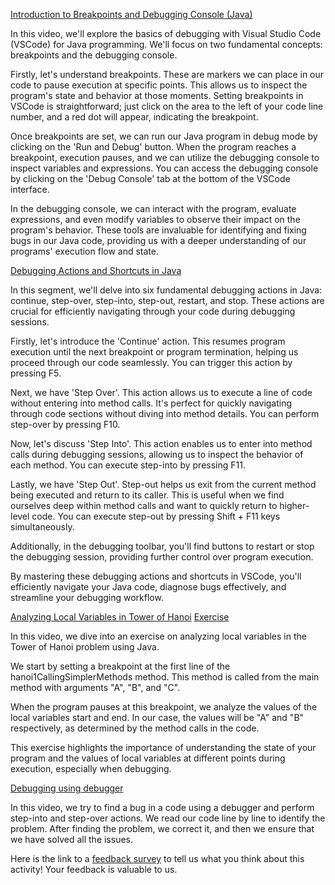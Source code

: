 
[Introduction to Breakpoints and Debugging Console (Java)](https://youtu.be/-13xdg-k6c4)

In this video, we'll explore the basics of debugging with Visual Studio Code (VSCode) for Java programming. We'll focus on two fundamental concepts: breakpoints and the debugging console.

Firstly, let's understand breakpoints. These are markers we can place in our code to pause execution at specific points. This allows us to inspect the program's state and behavior at those moments. Setting breakpoints in VSCode is straightforward; just click on the area to the left of your code line number, and a red dot will appear, indicating the breakpoint.

Once breakpoints are set, we can run our Java program in debug mode by clicking on the 'Run and Debug' button. When the program reaches a breakpoint, execution pauses, and we can utilize the debugging console to inspect variables and expressions. You can access the debugging console by clicking on the 'Debug Console' tab at the bottom of the VSCode interface.

In the debugging console, we can interact with the program, evaluate expressions, and even modify variables to observe their impact on the program's behavior. These tools are invaluable for identifying and fixing bugs in our Java code, providing us with a deeper understanding of our programs' execution flow and state.

[Debugging Actions and Shortcuts in Java](https://youtu.be/EJFRRmVuafQ)

In this segment, we'll delve into six fundamental debugging actions in Java: continue, step-over, step-into, step-out, restart, and stop. These actions are crucial for efficiently navigating through your code during debugging sessions.

Firstly, let's introduce the 'Continue' action. This resumes program execution until the next breakpoint or program termination, helping us proceed through our code seamlessly. You can trigger this action by pressing F5.

Next, we have 'Step Over'. This action allows us to execute a line of code without entering into method calls. It's perfect for quickly navigating through code sections without diving into method details. You can perform step-over by pressing F10.

Now, let's discuss 'Step Into'. This action enables us to enter into method calls during debugging sessions, allowing us to inspect the behavior of each method. You can execute step-into by pressing F11.

Lastly, we have 'Step Out'. Step-out helps us exit from the current method being executed and return to its caller. This is useful when we find ourselves deep within method calls and want to quickly return to higher-level code. You can execute step-out by pressing Shift + F11 keys simultaneously.

Additionally, in the debugging toolbar, you'll find buttons to restart or stop the debugging session, providing further control over program execution.

By mastering these debugging actions and shortcuts in VSCode, you'll efficiently navigate your Java code, diagnose bugs effectively, and streamline your debugging workflow.


[Analyzing Local Variables in Tower of Hanoi](https://youtu.be/OscVMvuHahY)
[Exercise](https://docs.google.com/document/d/1xIKBe47kW_b2wWwAojmTIssRX0Qlribj5UsgJqOedzo/edit)

In this video, we dive into an exercise on analyzing local variables in the Tower of Hanoi problem using Java.

We start by setting a breakpoint at the first line of the hanoi1CallingSimplerMethods method. This method is called from the main method with arguments "A", "B", and "C".

When the program pauses at this breakpoint, we analyze the values of the local variables start and end. In our case, the values will be "A" and "B" respectively, as determined by the method calls in the code.

This exercise highlights the importance of understanding the state of your program and the values of local variables at different points during execution, especially when debugging.

[Debugging using debugger](https://youtu.be/JGa0LW2-ZOU)

In this video, we try to find a bug in a code using a debugger and perform step-into and step-over actions. We read our code line by line to identify the problem. After finding the problem, we correct it, and then we ensure that we have solved all the issues.


Here is the link to a [feedback survey](https://forms.gle/LGsq5BGE6tH5HfTBA) to tell us what you think about this activity! Your feedback is valuable to us.
